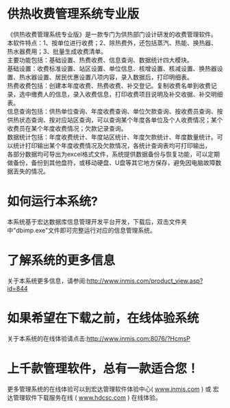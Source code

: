 # 供热收费管理系统专业版

   《供热收费管理系统专业版》是一款专门为供热部门设计研发的收费管理软件。   
   本软件特点：1、按单位进行收费；2、除热费外，还包括蒸汽、热能、换热器、热水器费用；3、批量生成收费清单。   
   主要功能包括：基础设置、热费收费、信息查询、数据统计四大模块。   
   基础设置：收费标准设置、站区设置、单位信息、核增设置、核减设置、换热器设置、热水器设置、居民优惠设置八项内容，录入数据后，打印明细表。   
   热费收费包括：创建本年度收费、热费收费、补交登记。复制收费名单到收费记录，选中缴费人的信息，录入收费信息，打印收费项目说明及补交收据、补交明细表。   
   信息查询包括：供热单位查询、年度收费查询、单位欠款查询、按收费员查询、按供热状态查询、按对应站区查询，可以查询某个年度各单位及个人收费情况；某个收费员在某个年度收费情况；欠款记录查询。   
   数据统计包括：年度收费统计、年度站区统计、年度欠款统计、年度数量统计。可以统计打印输出某个年度收费情况及欠款情况，各统计查询表均可打印输出，   
各部分数据均可导出为excel格式文件，系统提供数据备份与恢复功能，可以定期做备份，备份到其他盘符，或移动硬盘、U盘等其它地方保存，避免因电脑故障数据丢失的情况。   

# 如何运行本系统?

本系统基于宏达数据库信息管理开发平台开发，下载后，双击文件夹中"dbimp.exe"文件即可完整运行对应的信息管理系统。

# 了解系统的更多信息

关于本系统更多信息，请参阅:http://www.inmis.com/product_view.asp?id=844

# 如果希望在下载之前，在线体验系统

关于本系统的在线体验请点击:http://www.inmis.com:8076/?HcmsP

# 上千款管理软件，总有一款适合您！

更多管理系统的在线体验可以到宏达管理软件体验中心( www.inmis.com ) 或 宏达管理软件下载服务在线 ( www.hdcsc.com ) 在线体验。

